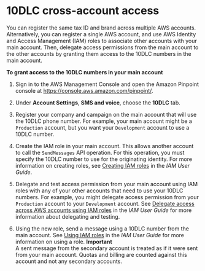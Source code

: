 # 10DLC cross\-account access<a name="settings-sms-crossaccount-10dlc"></a>

You can register the same tax ID and brand across multiple AWS accounts\. Alternatively, you can register a single AWS account, and use AWS Identity and Access Management \(IAM\) roles to associate other accounts with your main account\. Then, delegate access permissions from the main account to the other accounts by granting them access to the 10DLC numbers in the main account\.

**To grant access to the 10DLC numbers in your main account**

1. Sign in to the AWS Management Console and open the Amazon Pinpoint console at [https://console\.aws\.amazon\.com/pinpoint/](https://console.aws.amazon.com/pinpoint/)\.

1. Under **Account Settings**, **SMS and voice**, choose the **10DLC** tab\.

1. Register your company and campaign on the main account that will use the 10DLC phone number\. For example, your main account might be a `Production` account, but you want your `Development` account to use a 10DLC number\. 

1. Create the IAM role in your main account\. This allows another account to call the `SendMessages` API operation\. For this operation, you must specify the 10DLC number to use for the originating identity\. For more information on creating roles, see [Creating IAM roles](https://docs.aws.amazon.com/IAM/latest/UserGuide/id_roles_create.html) in the *IAM User Guide*\. 

1. Delegate and test access permission from your main account using IAM roles with any of your other accounts that need to use your 10DLC numbers\. For example, you might delegate access permission from your `Production` account to your `Development` account\. See [Delegate access across AWS accounts using IAM roles](https://docs.aws.amazon.com/IAM/latest/UserGuide/tutorial_cross-account-with-roles.html) in the *IAM User Guide* for more information about delegating and testing\.

1. Using the new role, send a message using a 10DLC number from the main account\. See [Using IAM roles](https://docs.aws.amazon.com/IAM/latest/UserGuide/id_roles_use.html) in the *IAM User Guide* for more information on using a role\. 
**Important**  
A sent message from the secondary account is treated as if it were sent from your main account\. Quotas and billing are counted against this account and not any secondary accounts\.